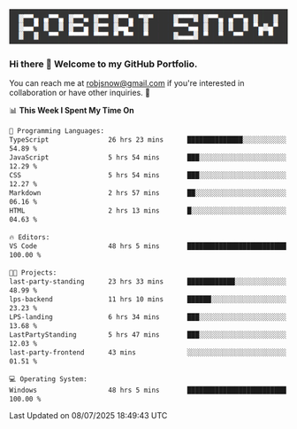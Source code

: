 <img alt="myname" src="assets/name.png" />

### Hi there 👋 Welcome to my GitHub Portfolio.
You can reach me at robjsnow@gmail.com if you're interested in collaboration or have other inquiries.  :briefcase:



<!--START_SECTION:waka-->
📊 **This Week I Spent My Time On** 

```text
💬 Programming Languages: 
TypeScript               26 hrs 23 mins      ██████████████░░░░░░░░░░░   54.89 % 
JavaScript               5 hrs 54 mins       ███░░░░░░░░░░░░░░░░░░░░░░   12.29 % 
CSS                      5 hrs 54 mins       ███░░░░░░░░░░░░░░░░░░░░░░   12.27 % 
Markdown                 2 hrs 57 mins       ██░░░░░░░░░░░░░░░░░░░░░░░   06.16 % 
HTML                     2 hrs 13 mins       █░░░░░░░░░░░░░░░░░░░░░░░░   04.63 % 

🔥 Editors: 
VS Code                  48 hrs 5 mins       █████████████████████████   100.00 % 

🐱‍💻 Projects: 
last-party-standing      23 hrs 33 mins      ████████████░░░░░░░░░░░░░   48.99 % 
lps-backend              11 hrs 10 mins      ██████░░░░░░░░░░░░░░░░░░░   23.23 % 
LPS-landing              6 hrs 34 mins       ███░░░░░░░░░░░░░░░░░░░░░░   13.68 % 
LastPartyStanding        5 hrs 47 mins       ███░░░░░░░░░░░░░░░░░░░░░░   12.03 % 
last-party-frontend      43 mins             ░░░░░░░░░░░░░░░░░░░░░░░░░   01.51 % 

💻 Operating System: 
Windows                  48 hrs 5 mins       █████████████████████████   100.00 % 
```


 Last Updated on 08/07/2025 18:49:43 UTC
<!--END_SECTION:waka-->

<!--
**robjsnow/robjsnow** is a ✨ _special_ ✨ repository because its `README.md` (this file) appears on your GitHub profile.

Here are some ideas to get you started:

- 🔭 I’m currently working on ...
- 🌱 I’m currently learning ...
- 👯 I’m looking to collaborate on ...
- 🤔 I’m looking for help with ...
- 💬 Ask me about ...
- 📫 How to reach me: ...
- 😄 Pronouns: ...
- ⚡ Fun fact: ...
-->

